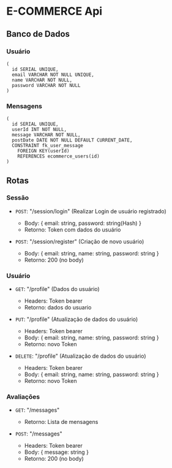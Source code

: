 # E-COMMERCE Api

## Banco de Dados

  ### Usuário
  ```
  (
    id SERIAL UNIQUE,
    email VARCHAR NOT NULL UNIQUE,
    name VARCHAR NOT NULL,
    password VARCHAR NOT NULL
  )
  ```

  ### Mensagens
  ```
  (
    id SERIAL UNIQUE,
    userId INT NOT NULL,
    message VARCHAR NOT NULL,
    postDate DATE NOT NULL DEFAULT CURRENT_DATE,
    CONSTRAINT fk_user_message
      FOREIGN KEY(userId) 
      REFERENCES ecommerce_users(id)
  )
  ```

## Rotas

 ### Sessão

  - ```POST```: "/session/login" (Realizar Login de usuário registrado)
    - Body: { email: string, password: string(Hash) }
    - Retorno: Token com dados do usuário
    
  - ```POST```: "/session/register" (Criação de novo usuário)
    - Body: { email: string, name: string, password: string }
    - Retorno: 200 (no body)

 ### Usuário

  - ```GET```: "/profile" (Dados do usuário)
    - Headers: Token bearer
    - Retorno: dados do usuario
  
  - ```PUT```: "/profile" (Atualização de dados do usuário)
    - Headers: Token bearer
    - Body: { email: string, name: string, password: string }
    - Retorno: novo Token
  
  - ```DELETE```: "/profile" (Atualização de dados do usuário)
    - Headers: Token bearer
    - Body: { email: string, name: string, password: string }
    - Retorno: novo Token

 ### Avaliações
  
  - ```GET```: "/messages"
    - Retorno: Lista de mensagens
  
  - ```POST```: "/messages"
    - Headers: Token bearer
    - Body: { message: string }
    - Retorno: 200 (no body)

